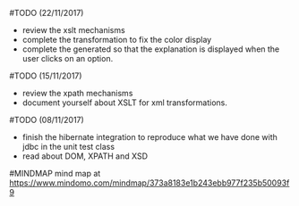 #TODO (22/11/2017)
- review the xslt mechanisms
- complete the transformation to fix the color display
- complete the generated so that the explanation is displayed when the user clicks on an option.

#TODO (15/11/2017)
- review the xpath mechanisms
- document yourself about XSLT for xml transformations.

#TODO (08/11/2017)
- finish the hibernate integration to reproduce what we have done with jdbc in the unit test class
- read about DOM, XPATH and XSD

#MINDMAP
mind map at https://www.mindomo.com/mindmap/373a8183e1b243ebb977f235b50093f9